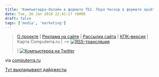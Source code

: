 ```yaml
---
title: 'Компьютерра-Онлайн в формате fb2. Пора Часкор в формате epub'
date: Tue, 26 Jan 2010 22:41:17 +0000
draft: false
tags: ['media', 'marketing']
---
```


> [О проекте](http://www.computerra.ru/about/) | [Реклама на сайте](http://www.computerra.ru/advert/) | [Рассылки сайта](http://www.computerra.ru/maillists/) | [КПК–версия](http://pda.computerra.ru/) | Карта Computerra.ru | --> [![RSS-трансляция](http://www.computerra.ru/upload/rssico.gif)](http://www.computerra.ru/rss.xml)
> 
> | [![Компьютерра на Twitter](http://www.computerra.ru/images/twitter.png)](http://www.twitter.com/computerra)

via [computerra.ru](http://www.computerra.ru/fb2/)

[Тут выкладывают дайджесты](http://www.computerra.ru/fb2/)

